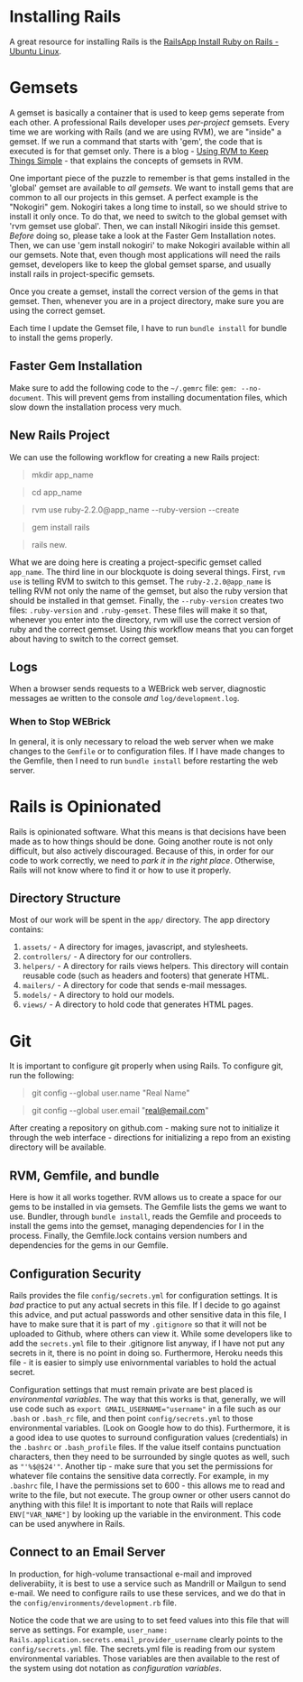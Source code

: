 # Installing Rails

A great resource for installing Rails is the [RailsApp Install Ruby on Rails - Ubuntu Linux](https://railsapps.github.io/installrubyonrails-ubuntu.html).

# Gemsets

A gemset is basically a container that is used to keep gems seperate from each other. A professional Rails developer uses *per-project* gemsets. Every time we are working with Rails (and we are using RVM), we are "inside" a gemset. If we run a command that starts with 'gem', the code that is executed is for that gemset only. There is a blog - [Using RVM to Keep Things Simple](http://keepthingssimple.tumblr.com/post/11274588229/using-rvm-to-keep-things-simple) - that explains the concepts of gemsets in RVM. 

One important piece of the puzzle to remember is that gems installed in the 'global' gemset are available to *all gemsets*. We want to install gems that are common to all our projects in this gemset. A perfect example is the "Nokogiri" gem. Nokogiri takes a long time to install, so we should strive to install it only once. To do that, we need to switch to the global gemset with 'rvm gemset use global'. Then, we can install Nikogiri inside this gemset. *Before* doing so, please take a look at the Faster Gem Installation notes. Then, we can use 'gem install nokogiri' to make Nokogiri available within all our gemsets. Note that, even though most applications will need the rails gemset, developers like to keep the global gemset sparse, and usually install rails in project-specific gemsets. 

Once you create a gemset, install the correct version of the gems in that gemset. Then, whenever you are in a project directory, make sure you are using the correct gemset. 

Each time I update the Gemset file, I have to run `bundle install` for bundle to install the gems properly. 

## Faster Gem Installation

Make sure to add the following code to the `~/.gemrc` file: `gem: --no-document`. This will prevent gems from installing documentation files, which slow down the installation process very much. 

## New Rails Project 

We can use the following workflow for creating a new Rails project:

> mkdir app_name

> cd app_name

> rvm use ruby-2.2.0@app_name --ruby-version --create

> gem install rails

> rails new.

What we are doing here is creating a project-specific gemset called `app_name`. The third line in our blockquote is doing several things. First, `rvm use` is telling RVM to switch to this gemset. The `ruby-2.2.0@app_name` is telling RVM not only the name of the gemset, but also the ruby version that should be installed in that gemset. Finally, the `--ruby-version` creates two files: `.ruby-version` and `.ruby-gemset`. These files will make it so that, whenever you enter into the directory, rvm will use the correct version of ruby and the correct gemset. Using *this* workflow means that you can forget about having to switch to the correct gemset.

## Logs 

When a browser sends requests to a WEBrick web server, diagnostic messages ae written to the console *and* `log/development.log`.

### When to Stop WEBrick 

In general, it is only necessary to reload the web server when we make changes to the `Gemfile` or to configuration files. If I have made changes to the Gemfile, then I need to run `bundle install` before restarting the web server. 

# Rails is Opinionated #

Rails is opinionated software. What this means is that decisions have been made as to how things should be done. Going another route is not only difficult, but also actively discouraged. Because of this, in order for our code to work correctly, we need to *park it in the right place*. Otherwise, Rails will not know where to find it or how to use it properly. 

## Directory Structure ##

Most of our work will be spent in the `app/` directory. The app directory contains: 

1. `assets/` - A directory for images, javascript, and stylesheets.
2. `controllers/` - A directory for our controllers.
3. `helpers/` - A directory for rails views helpers. This directory will contain reusable code (such as headers and footers) that generate HTML. 
4. `mailers/` - A directory for code that sends e-mail messages.
5. `models/` - A directory to hold our models.
6. `views/` - A directory to hold code that generates HTML pages. 

# Git #

It is important to configure git properly when using Rails. To configure git, run the following:

> git config --global user.name "Real Name"

> git config --global user.email "real@email.com"

After creating a repository on github.com - making sure not to initialize it through the web interface - directions for initializing a repo from an existing directory will be available. 

## RVM, Gemfile, and bundle ##

Here is how it all works together. RVM allows us to create a space for our gems to be installed in via gemsets. The Gemfile lists the gems we want to use. Bundler, through `bundle install`, reads the Gemfile and proceeds to install the gems into the gemset, managing dependencies for I in the process. Finally, the Gemfile.lock contains version numbers and dependencies for the gems in our Gemfile.

## Configuration Security ##

Rails provides the file `config/secrets.yml` for configuration settings. It is *bad* practice to put any actual secrets in this file. If I decide to go against this advice, and put actual passwords and other sensitive data in this file, I have to make sure that it is part of my `.gitignore` so that it will not be uploaded to Github, where others can view it. While some developers like to add the `secrets.yml` file to their .gitignore list anyway, if I have not put any secrets in it, there is no point in doing so. Furthermore, Heroku needs this file - it is easier to simply use enivornmental variables to hold the actual secret.

Configuration settings that must remain private are best placed is *environmental variables*. The way that this works is that, generally, we will use code such as `export GMAIL_USERNAME="username"` in a file such as our `.bash` or `.bash_rc` file, and then point `config/secrets.yml` to those environmental variables. (Look on Google how to do this). Furthermore, it is a good idea to use quotes to surround configuration values (credentials) in the `.bashrc` or `.bash_profile` files. If the value itself contains punctuation characters, then they need to be surrounded by single quotes as well, such as `"'%$@$24'"`. Another tip - make sure that you set the permissions for whatever file contains the sensitive data correctly. For example, in my `.bashrc` file, I have the permissions set to 600 - this allows me to read and write to the file, but not execute. The group owner or other users cannot do anything with this file!  It is important to note that Rails will replace `ENV["VAR_NAME"]` by looking up the variable in the environment. This code can be used anywhere in Rails.

## Connect to an Email Server ##

In production, for high-volume transactional e-mail and improved deliverabiity, it is best to use a service such as Mandrill or Mailgun to send e-mail. We need to configure rails to use these services, and we do that in the `config/environments/development.rb` file.

Notice the code that we are using to to set feed values into this file that will serve as settings. For example, `user_name: Rails.application.secrets.email_provider_username` clearly points to the `config/secrets.yml` file. The secrets.yml file is reading from our system environmental variables. Those variables are then available to the rest of the system using dot notation as *configuration variables*.
